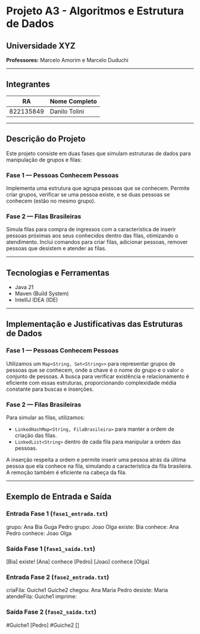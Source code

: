 # Projeto A3 - Algoritmos e Estrutura de Dados

## Universidade XYZ
**Professores:** Marcelo Amorim e Marcelo Duduchi

---

## Integrantes

| RA        | Nome Completo   |
|-----------|-----------------|
| 822135849 | Danilo Tolini   |

---

## Descrição do Projeto

Este projeto consiste em duas fases que simulam estruturas de dados para manipulação de grupos e filas:

### Fase 1 — Pessoas Conhecem Pessoas
Implementa uma estrutura que agrupa pessoas que se conhecem. Permite criar grupos, verificar se uma pessoa existe, e se duas pessoas se conhecem (estão no mesmo grupo).

### Fase 2 — Filas Brasileiras
Simula filas para compra de ingressos com a característica de inserir pessoas próximas aos seus conhecidos dentro das filas, otimizando o atendimento. Inclui comandos para criar filas, adicionar pessoas, remover pessoas que desistem e atender as filas.

---

## Tecnologias e Ferramentas
- Java 21
- Maven (Build System)
- IntelliJ IDEA (IDE)

---

## Implementação e Justificativas das Estruturas de Dados

### Fase 1 — Pessoas Conhecem Pessoas
Utilizamos um `Map<String, Set<String>>` para representar grupos de pessoas que se conhecem, onde a chave é o nome do grupo e o valor o conjunto de pessoas. A busca para verificar existência e relacionamento é eficiente com essas estruturas, proporcionando complexidade média constante para buscas e inserções.

### Fase 2 — Filas Brasileiras
Para simular as filas, utilizamos:
- `LinkedHashMap<String, FilaBrasileira>` para manter a ordem de criação das filas.
- `LinkedList<String>` dentro de cada fila para manipular a ordem das pessoas.

A inserção respeita a ordem e permite inserir uma pessoa atrás da última pessoa que ela conhece na fila, simulando a característica da fila brasileira. A remoção também é eficiente na cabeça da fila.

---

## Exemplo de Entrada e Saída

### Entrada Fase 1 (`fase1_entrada.txt`)

grupo: Ana Bia Guga Pedro
grupo: Joao Olga
existe: Bia
conhece: Ana Pedro
conhece: Joao Olga


### Saída Fase 1 (`fase1_saida.txt`)

[Bia] existe!
[Ana] conhece [Pedro]
[Joao] conhece [Olga]


### Entrada Fase 2 (`fase2_entrada.txt`)

criaFila: Guiche1 Guiche2
chegou: Ana Maria Pedro
desiste: Maria
atendeFila: Guiche1
imprime:


### Saída Fase 2 (`fase2_saida.txt`)

#Guiche1 [Pedro]
#Guiche2 []